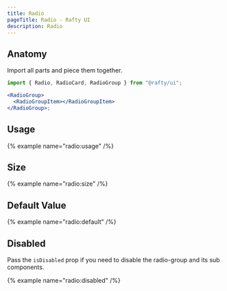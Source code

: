 ```yaml
---
title: Radio
pageTitle: Radio - Rafty UI
description: Radio
---
```


## Anatomy

Import all parts and piece them together.

```jsx
import { Radio, RadioCard, RadioGroup } from "@rafty/ui";

<RadioGroup>
  <RadioGroupItem></RadioGroupItem>
</RadioGroup>;
```

## Usage

{% example name="radio:usage" /%}

## Size

{% example name="radio:size" /%}

## Default Value

{% example name="radio:default" /%}

## Disabled

Pass the `isDisabled` prop if you need to disable the radio-group and its sub components.

{% example name="radio:disabled" /%}
